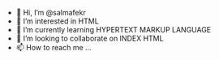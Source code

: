 - 👋 Hi, I’m @salmafekr
- 👀 I’m interested in HTML
- 🌱 I’m currently learning HYPERTEXT MARKUP LANGUAGE
- 💞️ I’m looking to collaborate on INDEX HTML
- 📫 How to reach me ...

<!---
salmafekr/salmafekr is a ✨ special ✨ repository because its `README.md` (this file) appears on your GitHub profile.
You can click the Preview link to take a look at your changes.
--->

